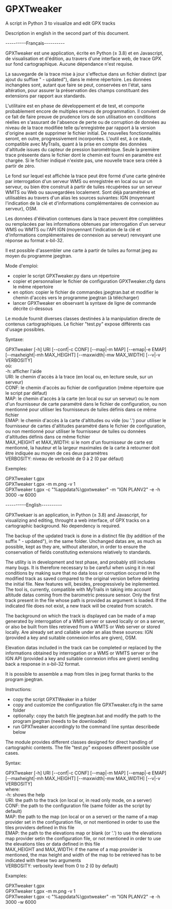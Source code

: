 # GPXTweaker
A script in Python 3 to visualize and edit GPX tracks

Description in english in the second part of this document.


----------Français----------

GPXTweaker est une application, écrite en Python (≥ 3.8) et en Javascript, de visualisation et d'édition, au travers d'une interface web, de trace GPX sur fond cartographique. Aucune dépendance n'est requise.

La sauvegarde de la trace mise à jour s'effectue dans un fichier distinct (par ajout du suffixe " - updated"), dans le même répertoire. Les données inchangées sont, autant que faire se peut, conservées en l'état, sans altération, pour assurer la préservation des champs constituant des extensions par rapport aux standards.

L'utilitaire est en phase de développement et de test, et comporte probablement encore de multiples erreurs de programmation. Il convient de ce fait de faire preuve de prudence lors de son utilisation en conditions réelles en s'assurant de l'absence de perte ou de corruption de données au niveau de la trace modifiée telle qu'enregistrée par rapport à la version d'origine avant de supprimer le fichier initial.
De nouvelles fonctionnalités seront, en outre, progressivement incorporées.  L'outil est, à ce stade, compatible avec MyTrails, quant à la prise en compte des données d'altitude issues du capteur de pression barométrique.
Seule la première trace préseente dans le fichier dont le chemin est fourni en paramètre est chargée.
Si le fichier indiqué n'existe pas, une nouvelle trace sera créée à partir de zéro.

Le fond sur lequel est affichée la trace peut être formé d'une carte générée par interrogation d'un serveur WMS ou enregistrée en local ou sur un serveur, ou bien être construit à partir de tuiles récupérées sur un serveur WMTS ou Web ou sauvegardées localement.
Sont déjà paramétrées et utilisables au travers d'un alias les sources suivantes: IGN (moyennant l'indication de la clé et d'informations complémentaires de connexion au serveur), OSM.

Les données d'élévation contenues dans la trace peuvent être complétées ou remplacées par les informations obtenues par interrogation d'un serveur WMS ou WMTS ou l'API IGN (moyennant l'indication de la clé et d'informations complémentaires de connexion au serveur) renvoyant une réponse au format x-bil-32.

Il est possible d'assembler une carte à partir de tuiles au format jpeg au moyen du programme jpegtran.

Mode d'emploi:
  - copier le script GPXTweaker.py dans un répertoire
  - copier et personnaliser le fichier de configuration GPXTweaker.cfg dans le même répertoire
  - en option: copier le fichier de commandes jpegtran.bat et modifier le chemin d'accès vers le programme jpegtran (à télécharger)
  - lancer GPXTweaker en observant la syntaxe de ligne de commande décrite ci-dessous

Le module fournit diverses classes destinées à la manipulation directe de contenus cartographiques. Le fichier "test.py" expose différents cas d'usage possibles.

Syntaxe:  

  GPXTweaker [-h] URI [--conf|-c CONF] [--map|-m MAP] [--emap|-e EMAP] [--maxheight|-mh MAX_HEIGHT] [--maxwidth|-mw MAX_WIDTH] [--v|-v VERBOSITY]  
où:  
  -h: afficher l'aide  
  URI: le chemin d'accès à la trace (en local ou, en lecture seule, sur un serveur)  
  CONF: le chemin d'accès au fichier de configuration (même répertoire que le script par défaut)  
  MAP: le chemin d'accès à la carte (en local ou sur un serveur) ou le nom d'un fournisseur de carte paramétré dans le fichier de configuration, ou non mentionné pour utiliser les fournisseurs de tuiles définis dans ce même fichier  
  EMAP: le chemin d'accès à la carte d'altitudes ou vide (ou '.') pour utiliser le fournisseur de cartes d'altitudes paramétré dans le fichier de configuration, ou non mentionné pour utiliser le fournisseur de tuiles ou données d'altitudes définis dans ce même fichier  
  MAX_HEIGHT et MAX_WIDTH: si le nom d'un fournisseur de carte est mentionné, la hauteur et la largeur maximales de la carte à retourner doit être indiquée au moyen de ces deux paramètres  
  VERBOSITY: niveau de verbosité de 0 à 2 (0 par défaut)

Exemples:  

  GPXTweaker t.gpx  
  GPXTweaker t.gpx -m m.png -v 1  
  GPXTweaker t.gpx -c "%appdata%\gpxtweaker\" -m "IGN PLANV2" -e -h 3000 -w 6000


----------English----------

GPXTwekaer is an application, in Python (≥ 3.8) and Javascript, for visualizing and editing, throught a web interface, of GPX tracks on a cartographic background. No dependency is required.

The backup of the updated track is done in a distinct file (by addition of the suffix " - updated"), in the same folder. Unchanged datas are, as much as possible, kept as they are, without alteraton, in order to ensure the conservation of fields constituting extensions relatively to standards.

The utility is in development and test phase, and probably still includes many bugs. It is therefore necessary to be careful when using it in real conditions by making sure that no data loss or corruption occurred in the modified track as saved compared to the original version before deleting the initial file.
New features will, besides, preogressively be inplemented. The tool is, currently, compatible with MyTrails in taking into account altitude datas coming from the barometric pressure sensor.
Only the first track present in the file whose path is provided as argument is loaded.
If the indicated file does not exist, a new track will be created from scratch.

The background on which the track is displayed can be made of a map generated by interrogation of a WMS server or saved locally or on a server, or also be built from tiles retrieved from a WMTS or Web server or stored locally.
Are already set and callable under an alias these sources: IGN (provided a key and suitable connexion infos are given), OSM.

Elevation datas included in the track can be completed or replaced by the informations obtained by interrogation or a WMS or WMTS server
 or the IGN API (provided a key and suitable connexion infos are given) sending back a response in x-bil-32 format.


It is possible to assemble a map from tiles in jpeg format thanks to the program jpegtran.

Instructions:
  - copy the script GPXTWeaker in a folder
  - copy and customize the configuration file GPXTweaker.cfg in the same folder
  - optionally: copy the batch file jpegtean.bat and modify the path to the program jpegtran (needs to be downloaded)
  - run GPXTweaker accordingly to the command line syntax describede below

The module provides different classes designed for direct handling of cartographic contents. The file "test.py" exsposes different possible use cases.

Syntax:  

  GPXTweaker [-h] URI [--conf|-c CONF] [--map|-m MAP] [--emap|-e EMAP] [--maxheight|-mh MAX_HEIGHT] [--maxwidth|-mw MAX_WIDTH] [--v|-v VERBOSITY]  
where:  
  -h: shows the help  
  URI: the path to the track (on local or, in read only mode, on a server)  
  CONF: the path to the configuration file (same folder as the script by default)  
  MAP: the path to the map (on local or on a server) or the name of a map provider set in the configuration file, or not mentioned in order to use the tiles providers defined in this file  
  EMAP: the path to the elevations map or blank (or '.') to use the elevations map provider setin the configuration file, or not mentioned in order to use the elevations tiles or data defined in this file  
  MAX_HEIGHT and MAX_WIDTH: if the name of a map provider is mentioned, the max height and width of the map to be retrieved has to be indicated with these two arguments  
  VERBOSITY: verbosity level from 0 to 2 (0 by default)

Examples:  

  GPXTweaker t.gpx  
  GPXTweaker t.gpx -m m.png -v 1  
  GPXTweaker t.gpx -c "%appdata%\gpxtweaker\" -m "IGN PLANV2" -e -h 3000 -w 6000

